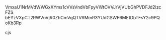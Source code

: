 VmxaU1NrMVdWWGxXYms1cVVsVndVbFpyVWtOVVJrVjVUbGhPVDFJd2IzcFZS
bEYzVXpCT2RWVnVjR0ZhCmVqQTVRMmR3YUdGSWF6MEtDbTFsY2c9PQoKb3Rp

cjs
